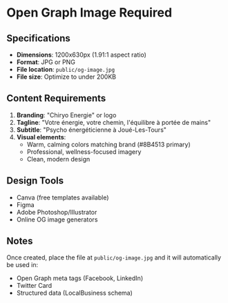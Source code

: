 # Open Graph Image Required

## Specifications
- **Dimensions**: 1200x630px (1.91:1 aspect ratio)
- **Format**: JPG or PNG
- **File location**: `public/og-image.jpg`
- **File size**: Optimize to under 200KB

## Content Requirements
1. **Branding**: "Chiryo Energie" or logo
2. **Tagline**: "Votre énergie, votre chemin, l'équilibre à portée de mains"
3. **Subtitle**: "Psycho énergéticienne à Joué-Les-Tours"
4. **Visual elements**: 
   - Warm, calming colors matching brand (#8B4513 primary)
   - Professional, wellness-focused imagery
   - Clean, modern design

## Design Tools
- Canva (free templates available)
- Figma
- Adobe Photoshop/Illustrator
- Online OG image generators

## Notes
Once created, place the file at `public/og-image.jpg` and it will automatically be used in:
- Open Graph meta tags (Facebook, LinkedIn)
- Twitter Card
- Structured data (LocalBusiness schema)

